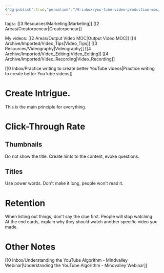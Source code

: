 ```yaml
---
{"dg-publish":true,"permalink":"/0-inbox/you-tube-video-production-moc/","dgPassFrontmatter":true}
---
```


tags:: [[3 Resources/Marketing\|Marketing]] [[2 Areas/Creatorpeneur\|Creatorpeneur]] 

My videos: [[2 Areas/Output Video MOC\|Output Video MOC]]
[[4 Archive/Imported/Video_Tips\|Video_Tips]]
[[3 Resources/Videography\|Videography]]
[[4 Archive/Imported/Video_Editing\|Video_Editing]]
[[4 Archive/Imported/Video_Recording\|Video_Recording]]

[[0 Inbox/Practice writing to create better YouTube videos\|Practice writing to create better YouTube videos]]

# Create Intrigue.
This is the main principle for everything.

# Click-Through Rate
## Thumbnails
Do not show the title.
Create hints to the content, evoke questions.

## Titles
Use power words.
Don't make it long, people won't read it.

# Retention
When listing out things, don't say the clue first. People will stop watching.
At the end cards, explain why they should watch another specific video you made.

# Other Notes
[[0 Inbox/Understanding the YouTube Algorithm - Mindvalley Webinar\|Understanding the YouTube Algorithm - Mindvalley Webinar]]
